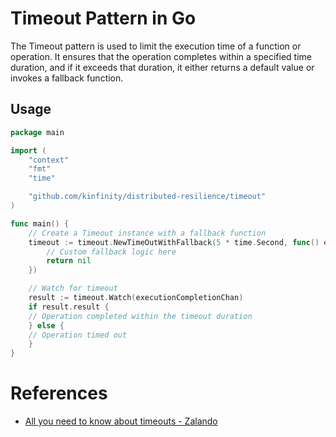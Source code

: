 # Timeout Pattern in Go

The Timeout pattern is used to limit the execution time of a function or operation. It ensures that the operation completes within a specified time duration, and if it exceeds that duration, it either returns a default value or invokes a fallback function.

## Usage

```go
package main

import (
    "context"
    "fmt"
    "time"

    "github.com/kinfinity/distributed-resilience/timeout"
)

func main() {
    // Create a Timeout instance with a fallback function
    timeout := timeout.NewTimeOutWithFallback(5 * time.Second, func() error {
        // Custom fallback logic here
        return nil
    })

    // Watch for timeout
    result := timeout.Watch(executionCompletionChan)
    if result.result {
    // Operation completed within the timeout duration
    } else {
    // Operation timed out
    }
}
```

# **References**

- [ All you need to know about timeouts - Zalando ](https://engineering.zalando.com/posts/2023/07/all-you-need-to-know-about-timeouts.html)